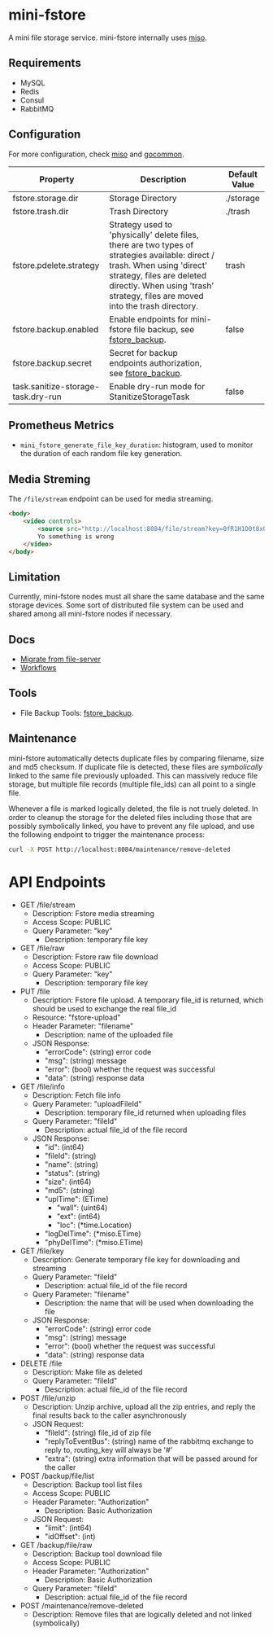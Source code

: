 # mini-fstore

A mini file storage service. mini-fstore internally uses [miso](https://github.com/curtisnewbie/miso).

## Requirements

- MySQL
- Redis
- Consul
- RabbitMQ

## Configuration

For more configuration, check [miso](https://github.com/curtisnewbie/miso) and [gocommon](https://github.com/CurtisNewbie/gocommon).

| Property                           | Description                                                                                                                                                                                                                               | Default Value |
|------------------------------------|-------------------------------------------------------------------------------------------------------------------------------------------------------------------------------------------------------------------------------------------|---------------|
| fstore.storage.dir                 | Storage Directory                                                                                                                                                                                                                         | ./storage     |
| fstore.trash.dir                   | Trash Directory                                                                                                                                                                                                                           | ./trash       |
| fstore.pdelete.strategy            | Strategy used to 'physically' delete files, there are two types of strategies available: direct / trash. When using 'direct' strategy, files are deleted directly. When using 'trash' strategy, files are moved into the trash directory. | trash         |
| fstore.backup.enabled              | Enable endpoints for mini-fstore file backup, see [fstore_backup](https://github.com/curtisnewbie/fstore_backup).                                                                                                                         | false         |
| fstore.backup.secret               | Secret for backup endpoints authorization, see [fstore_backup](https://github.com/curtisnewbie/fstore_backup).                                                                                                                            |               |
| task.sanitize-storage-task.dry-run | Enable dry-run mode for StanitizeStorageTask                                                                                                                                                                                              | false         |

## Prometheus Metrics

- `mini_fstore_generate_file_key_duration`: histogram, used to monitor the duration of each random file key generation.

## Media Streming

The `/file/stream` endpoint can be used for media streaming.

```html
<body>
    <video controls>
        <source src="http://localhost:8084/file/stream?key=0fR1H1O0t8xQZjPzbGz4lRx%2FbPacIg" type="video/mp4">
        Yo something is wrong
    </video>
</body>
```

## Limitation

Currently, mini-fstore nodes must all share the same database and the same storage devices. Some sort of distributed file system can be used and shared among all mini-fstore nodes if necessary. 

## Docs

- [Migrate from file-server](./doc/file_server_migration.md)
- [Workflows](./doc/workflow.md)

## Tools

- File Backup Tools: [fstore_backup](https://github.com/CurtisNewbie/fstore_backup).

## Maintenance

mini-fstore automatically detects duplicate files by comparing filename, size and md5 checksum. If duplicate file is detected, these files are *symbolically* linked to the same file previously uploaded. This can massively reduce file storage, but multiple file records (multiple file_ids) can all point to a single file. 

Whenever a file is marked logically deleted, the file is not truely deleted. In order to cleanup the storage for the deleted files including those that are possibly symbolically linked, you have to prevent any file upload, and use the following endpoint to trigger the maintenance process:

```sh
curl -X POST http://localhost:8084/maintenance/remove-deleted
```

# API Endpoints

- GET /file/stream
  - Description: Fstore media streaming
  - Access Scope: PUBLIC
  - Query Parameter: "key"
    - Description: temporary file key
- GET /file/raw
  - Description: Fstore raw file download
  - Access Scope: PUBLIC
  - Query Parameter: "key"
    - Description: temporary file key
- PUT /file
  - Description: Fstore file upload. A temporary file_id is returned, which should be used to exchange the real file_id
  - Resource: "fstore-upload"
  - Header Parameter: "filename"
    - Description: name of the uploaded file
  - JSON Response:
    - "errorCode": (string) error code
    - "msg": (string) message
    - "error": (bool) whether the request was successful
    - "data": (string) response data
- GET /file/info
  - Description: Fetch file info
  - Query Parameter: "uploadFileId"
    - Description: temporary file_id returned when uploading files
  - Query Parameter: "fileId"
    - Description: actual file_id of the file record
  - JSON Response:
    - "id": (int64)
    - "fileId": (string)
    - "name": (string)
    - "status": (string)
    - "size": (int64)
    - "md5": (string)
    - "uplTime": (ETime)
      - "wall": (uint64)
      - "ext": (int64)
      - "loc": (*time.Location)
    - "logDelTime": (*miso.ETime)
    - "phyDelTime": (*miso.ETime)
- GET /file/key
  - Description: Generate temporary file key for downloading and streaming
  - Query Parameter: "fileId"
    - Description: actual file_id of the file record
  - Query Parameter: "filename"
    - Description: the name that will be used when downloading the file
  - JSON Response:
    - "errorCode": (string) error code
    - "msg": (string) message
    - "error": (bool) whether the request was successful
    - "data": (string) response data
- DELETE /file
  - Description: Make file as deleted
  - Query Parameter: "fileId"
    - Description: actual file_id of the file record
- POST /file/unzip
  - Description: Unzip archive, upload all the zip entries, and reply the final results back to the caller asynchronously
  - JSON Request:
    - "fileId": (string) file_id of zip file
    - "replyToEventBus": (string) name of the rabbitmq exchange to reply to, routing_key will always be '#'
    - "extra": (string) extra information that will be passed around for the caller
- POST /backup/file/list
  - Description: Backup tool list files
  - Access Scope: PUBLIC
  - Header Parameter: "Authorization"
    - Description: Basic Authorization
  - JSON Request:
    - "limit": (int64)
    - "idOffset": (int)
- GET /backup/file/raw
  - Description: Backup tool download file
  - Access Scope: PUBLIC
  - Header Parameter: "Authorization"
    - Description: Basic Authorization
  - Query Parameter: "fileId"
    - Description: actual file_id of the file record
- POST /maintenance/remove-deleted
  - Description: Remove files that are logically deleted and not linked (symbolically)